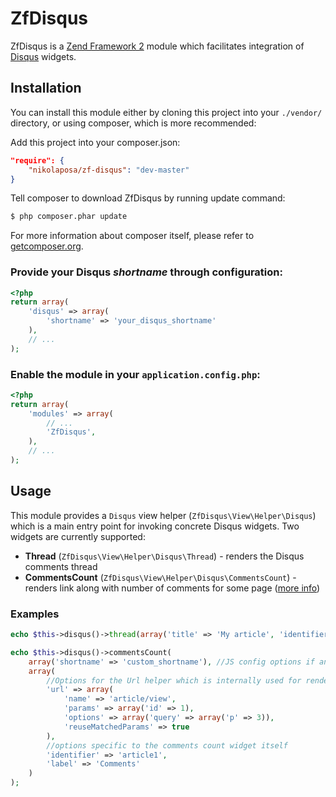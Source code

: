# ZfDisqus

ZfDisqus is a [Zend Framework 2](http://framework.zend.com) module which facilitates integration of
[Disqus](https://disqus.com/websites) widgets.

## Installation

You can install this module either by cloning this project into your `./vendor/` directory,
or using composer, which is more recommended:

Add this project into your composer.json:

```json
"require": {
    "nikolaposa/zf-disqus": "dev-master"
}
```

Tell composer to download ZfDisqus by running update command:

```bash
$ php composer.phar update
```

For more information about composer itself, please refer to [getcomposer.org](http://getcomposer.org/).

### Provide your Disqus *shortname* through configuration:

```php
<?php
return array(
    'disqus' => array(
        'shortname' => 'your_disqus_shortname'
    ),
    // ...
);
```

### Enable the module in your `application.config.php`:

```php
<?php
return array(
    'modules' => array(
        // ...
        'ZfDisqus',
    ),
    // ...
);
```

## Usage

This module provides a `Disqus` view helper (`ZfDisqus\View\Helper\Disqus`) which is a main entry point for invoking concrete Disqus widgets.
Two widgets are currently supported:
* **Thread** (`ZfDisqus\View\Helper\Disqus\Thread`) - renders the Disqus comments thread
* **CommentsCount** (`ZfDisqus\View\Helper\Disqus\CommentsCount`) - renders link along with number of comments for some page ([more info](https://help.disqus.com/customer/portal/articles/565624-tightening-your-disqus-integration))

### Examples

```php
echo $this->disqus()->thread(array('title' => 'My article', 'identifier' => 'article1'));

echo $this->disqus()->commentsCount(
    array('shortname' => 'custom_shortname'), //JS config options if any
    array(
        //Options for the Url helper which is internally used for rendering actual URL
        'url' => array(
            'name' => 'article/view',
            'params' => array('id' => 1),
            'options' => array('query' => array('p' => 3)),
            'reuseMatchedParams' => true
        ),
        //options specific to the comments count widget itself
        'identifier' => 'article1',
        'label' => 'Comments'
    )
);
```
